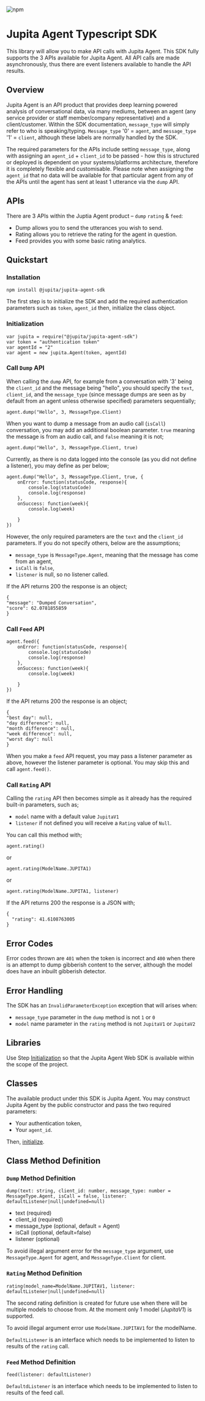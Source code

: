 
![npm](https://img.shields.io/npm/v/@jupita/jupita-agent-sdk)

# Jupita Agent Typescript SDK

This library will allow you to make API calls with Jupita Agent. This SDK fully supports the 3 APIs available for Jupita Agent. All API calls are made asynchronously, thus there are event listeners available to handle the API results.

## Overview
Jupita Agent is an API product that provides deep learning powered analysis of conversational data, via many mediums, between an agent (any service provider or staff member/company representative) and a client/customer. Within the SDK documentation, `message_type` will simply refer to who is speaking/typing. `Message_type` '0' = `agent`, and `message_type` '1' = `client`, although these labels are normally handled by the SDK.

The required parameters for the APIs include setting `message_type`, along with assigning an `agent_id` + `client_id` to be passed - how this is structured or deployed is dependent on your systems/platforms architecture, therefore it is completely flexible and customisable. Please note when assigning the `agent_id` that no data will be available for that particular agent from any of the APIs until the agent has sent at least 1 utterance via the `dump` API. 

## APIs
There are 3 APIs within the Juptia Agent product – `dump` `rating` & `feed`:

- Dump allows you to send the utterances you wish to send.
- Rating allows you to retrieve the rating for the agent in question.
- Feed provides you with some basic rating analytics.


##  Quickstart

### Installation

```
npm install @jupita/jupita-agent-sdk
```


The first step is to initialize the SDK and add the required authentication parameters such as `token`, `agent_id` then, initialize the class object.

### Initialization

```
var jupita = require("@jupita/jupita-agent-sdk")
var token = "authentication token"
var agentId = "2"
var agent = new jupita.Agent(token, agentId)
```


### Call `Dump` API

When calling the `dump` API, for example from a conversation with '3' being the `client_id` and the message being "hello", you should specify the `text`, `client_id`, and the `message_type` (since message dumps are seen as by default from an agent unless otherwise specified) parameters sequentially;

```
agent.dump("Hello", 3, MessageType.Client)
```

When you want to dump a message from an audio call (`isCall`) conversation, you may add an additional boolean parameter. `true` meaning the message is from an audio call, and `false` meaning it is not;

```
agent.dump("Hello", 3, MessageType.Client, true)
```

Currently, as there is no data logged into the console (as you did not define a listener), you may define as per below;

```
agent.dump("Hello", 3, MessageType.Client, true, {
    onError: function(statusCode, response){
        console.log(statusCode)
        console.log(response)
    }, 
    onSuccess: function(week){
        console.log(week)

    }
})
```

However, the only required parameters are the `text` and the `client_id` parameters. If you do not specify others, below are the assumptions;

- `message_type` is `MessageType.Agent`, meaning that the message has come from an agent,
- `isCall` is `false`,
- `listener` is null, so no listener called.

If the API returns 200 the response is an object;

```
{
"message": "Dumped Conversation",
"score": 62.0781855859
}
```

### Call `Feed` API


```
agent.feed({
    onError: function(statusCode, response){
        console.log(statusCode)
        console.log(response)
    }, 
    onSuccess: function(week){
        console.log(week)

    }
})
```


If the API returns 200 the response is an object;

```
{
"best day": null,
"day difference": null,
"month difference": null,
"week difference": null,
"worst day": null
}
```

When you make a `feed` API request, you may pass a listener parameter as above, however the listener parameter is optional. You may skip this and call `agent.feed()`.

### Call `Rating` API

Calling the `rating` API then becomes simple as it already has the required built-in parameters, such as;

* `model` name with a default value `JupitaV1`
* `listener` if not defined you will receive a `Rating` value of `Null`.


You can call this method with;

```
agent.rating()
```
or

```
agent.rating(ModelName.JUPITA1)
```
or

```
agent.rating(ModelName.JUPITA1, listener)
```

If the API returns 200 the response is a JSON with;

```
{
  "rating": 41.6108763005
}
```

## Error Codes

Error codes thrown are `401` when the token is incorrect and `400` when there is an attempt to dump gibberish content to the server, although the model does have an inbuilt gibberish detector.

## Error Handling

The SDK has an `InvalidParameterException` exception that will arises when:
- `message_type` parameter in the `dump` method is not `1` or `0`
- `model` name parameter in the `rating` method is not `JupitaV1` or `JupitaV2`


## Libraries

Use Step [Initialization](#initialization) so
that the Jupita Agent Web SDK is available within the scope of the project.


## Classes

The available product under this SDK is Jupita Agent. You may construct Jupita Agent by the public constructor and pass the two required parameters:

- Your authentication token,
- Your `agent_id`.

Then, [initialize](#initialization).

## Class Method Definition

### `Dump` Method Definition

```
dump(text: string, client_id: number, message_type: number = MessageType.Agent, isCall = false, listener: defaultListener|null|undefined=null)
```

* text (required)
* client_id (required)
* message_type (optional, default = Agent)
* isCall (optional, default=false)
* listener (optional)

To avoid illegal argument error for the `message_type` argument, use `MessageType.Agent` for agent, and `MessageType.Client` for client.

### `Rating` Method Definition

```
rating(model_name=ModelName.JUPITAV1, listener: defaultListener|null|undefined=null)
```
The second rating definition is created for future use when there will be multiple models to choose from. At the moment only 1 model (*JupitaV1*) is supported. 

To avoid illegal argument error use `ModelName.JUPITAV1` for the modelName. 

`DefaultListener` is an interface which needs to be implemented to listen to results of the `rating` call.

### `Feed` Method Definition

```
feed(listener: defaultListener)
```

`DefaultdListener` is an interface which needs to be implemented to listen to results of the feed call.
